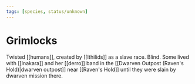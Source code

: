 ```yaml
---
tags: [species, status/unknown]
---
```

# Grimlocks

Twisted [[humans]], created by [[Ithilids]] as a slave race. Blind. Some lived with [[Inakara]] and her [[derro]] band in the [[Dwarven Outpost (Raven's Hold)|dwarven outpost]] near [[Raven's Hold]] until they were slain by dwarven mission there.